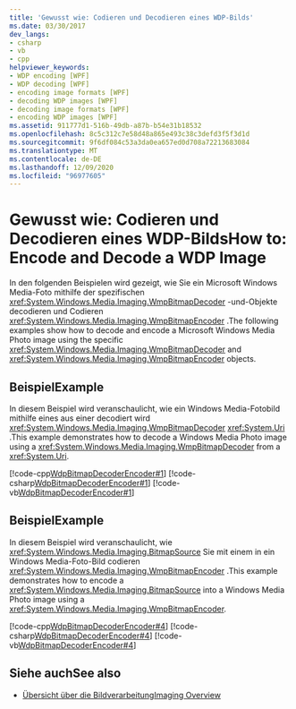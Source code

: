 ```yaml
---
title: 'Gewusst wie: Codieren und Decodieren eines WDP-Bilds'
ms.date: 03/30/2017
dev_langs:
- csharp
- vb
- cpp
helpviewer_keywords:
- WDP encoding [WPF]
- WDP decoding [WPF]
- encoding image formats [WPF]
- decoding WDP images [WPF]
- decoding image formats [WPF]
- encoding WDP images [WPF]
ms.assetid: 911777d1-516b-49db-a87b-b54e31b18532
ms.openlocfilehash: 8c5c312c7e58d48a865e493c38c3defd3f5f3d1d
ms.sourcegitcommit: 9f6df084c53a3da0ea657ed0d708a72213683084
ms.translationtype: MT
ms.contentlocale: de-DE
ms.lasthandoff: 12/09/2020
ms.locfileid: "96977605"
---
```

# <a name="how-to-encode-and-decode-a-wdp-image"></a><span data-ttu-id="cd13b-102">Gewusst wie: Codieren und Decodieren eines WDP-Bilds</span><span class="sxs-lookup"><span data-stu-id="cd13b-102">How to: Encode and Decode a WDP Image</span></span>
<span data-ttu-id="cd13b-103">In den folgenden Beispielen wird gezeigt, wie Sie ein Microsoft Windows Media-Foto mithilfe der spezifischen <xref:System.Windows.Media.Imaging.WmpBitmapDecoder> -und-Objekte decodieren und Codieren <xref:System.Windows.Media.Imaging.WmpBitmapEncoder> .</span><span class="sxs-lookup"><span data-stu-id="cd13b-103">The following examples show how to decode and encode a Microsoft Windows Media Photo image using the specific <xref:System.Windows.Media.Imaging.WmpBitmapDecoder> and <xref:System.Windows.Media.Imaging.WmpBitmapEncoder> objects.</span></span>  
  
## <a name="example"></a><span data-ttu-id="cd13b-104">Beispiel</span><span class="sxs-lookup"><span data-stu-id="cd13b-104">Example</span></span>  
 <span data-ttu-id="cd13b-105">In diesem Beispiel wird veranschaulicht, wie ein Windows Media-Fotobild mithilfe eines aus einer decodiert wird <xref:System.Windows.Media.Imaging.WmpBitmapDecoder> <xref:System.Uri> .</span><span class="sxs-lookup"><span data-stu-id="cd13b-105">This example demonstrates how to decode a Windows Media Photo image using a <xref:System.Windows.Media.Imaging.WmpBitmapDecoder> from a <xref:System.Uri>.</span></span>  
  
 [!code-cpp[WdpBitmapDecoderEncoder#1](~/samples/snippets/cpp/VS_Snippets_Wpf/WdpBitmapDecoderEncoder/CPP/WDPEncoderDecoder.cpp#1)]
 [!code-csharp[WdpBitmapDecoderEncoder#1](~/samples/snippets/csharp/VS_Snippets_Wpf/WdpBitmapDecoderEncoder/CSharp/WDPEncoderDecoder.cs#1)]
 [!code-vb[WdpBitmapDecoderEncoder#1](~/samples/snippets/visualbasic/VS_Snippets_Wpf/WdpBitmapDecoderEncoder/VB/WDPEncoderDecoder.vb#1)]  
  
## <a name="example"></a><span data-ttu-id="cd13b-106">Beispiel</span><span class="sxs-lookup"><span data-stu-id="cd13b-106">Example</span></span>  
 <span data-ttu-id="cd13b-107">In diesem Beispiel wird veranschaulicht, wie <xref:System.Windows.Media.Imaging.BitmapSource> Sie mit einem in ein Windows Media-Foto-Bild codieren <xref:System.Windows.Media.Imaging.WmpBitmapEncoder> .</span><span class="sxs-lookup"><span data-stu-id="cd13b-107">This example demonstrates how to encode a <xref:System.Windows.Media.Imaging.BitmapSource> into a Windows Media Photo image using a <xref:System.Windows.Media.Imaging.WmpBitmapEncoder>.</span></span>  
  
 [!code-cpp[WdpBitmapDecoderEncoder#4](~/samples/snippets/cpp/VS_Snippets_Wpf/WdpBitmapDecoderEncoder/CPP/WDPEncoderDecoder.cpp#4)]
 [!code-csharp[WdpBitmapDecoderEncoder#4](~/samples/snippets/csharp/VS_Snippets_Wpf/WdpBitmapDecoderEncoder/CSharp/WDPEncoderDecoder.cs#4)]
 [!code-vb[WdpBitmapDecoderEncoder#4](~/samples/snippets/visualbasic/VS_Snippets_Wpf/WdpBitmapDecoderEncoder/VB/WDPEncoderDecoder.vb#4)]  
  
## <a name="see-also"></a><span data-ttu-id="cd13b-108">Siehe auch</span><span class="sxs-lookup"><span data-stu-id="cd13b-108">See also</span></span>

- [<span data-ttu-id="cd13b-109">Übersicht über die Bildverarbeitung</span><span class="sxs-lookup"><span data-stu-id="cd13b-109">Imaging Overview</span></span>](imaging-overview.md)
